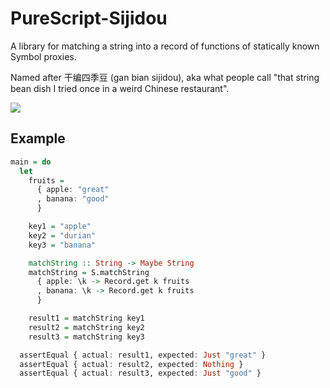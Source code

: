 # PureScript-Sijidou

A library for matching a string into a record of functions of statically known Symbol proxies.

Named after 干编四季豆 (gan bian sijidou), aka what people call "that string bean dish I tried once in a weird Chinese restaurant".

![](https://i.imgur.com/9iWaGD5.jpg)

## Example

```purs
main = do
  let
    fruits =
      { apple: "great"
      , banana: "good"
      }

    key1 = "apple"
    key2 = "durian"
    key3 = "banana"

    matchString :: String -> Maybe String
    matchString = S.matchString
      { apple: \k -> Record.get k fruits
      , banana: \k -> Record.get k fruits
      }

    result1 = matchString key1
    result2 = matchString key2
    result3 = matchString key3

  assertEqual { actual: result1, expected: Just "great" }
  assertEqual { actual: result2, expected: Nothing }
  assertEqual { actual: result3, expected: Just "good" }
```
